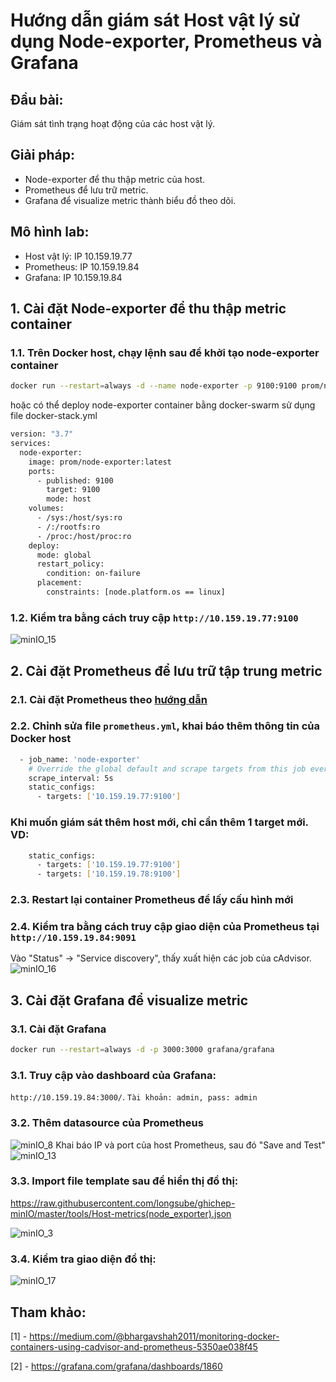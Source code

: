 # Hướng dẫn giám sát Host vật lý sử dụng Node-exporter, Prometheus và Grafana
## Đầu bài:
Giám sát tình trạng hoạt động của các host vật lý.

## Giải pháp:
 - Node-exporter để thu thập metric của host.
 - Prometheus để lưu trữ metric.
 - Grafana để visualize metric thành biểu đồ theo dõi.


## Mô hình lab:
 - Host vật lý: IP 10.159.19.77
 - Prometheus: IP 10.159.19.84
 - Grafana: IP 10.159.19.84

## 1. Cài đặt Node-exporter để thu thập metric container
### 1.1. Trên Docker host, chạy lệnh sau để khởi tạo node-exporter container
```sh
docker run --restart=always -d --name node-exporter -p 9100:9100 prom/node-exporter
```
hoặc có thể deploy node-exporter container bằng docker-swarm sử dụng file docker-stack.yml
```sh
version: "3.7"
services:
  node-exporter:
    image: prom/node-exporter:latest
    ports:
      - published: 9100
        target: 9100
        mode: host
    volumes:
      - /sys:/host/sys:ro
      - /:/rootfs:ro
      - /proc:/host/proc:ro
    deploy:
      mode: global
      restart_policy:
        condition: on-failure
      placement:
        constraints: [node.platform.os == linux]
```
### 1.2. Kiểm tra bằng cách truy cập `http://10.159.19.77:9100`
![minIO_15](../images/minIO_15.png)

## 2. Cài đặt Prometheus để lưu trữ tập trung metric
### 2.1. Cài đặt Prometheus theo [hướng dẫn](https://github.com/longsube/ghichep-prometheus-v2/blob/master/docs/install_prometheus_container.md)

### 2.2. Chỉnh sửa file `prometheus.yml`, khai báo thêm thông tin của Docker host
```sh
  - job_name: 'node-exporter'
    # Override the global default and scrape targets from this job every 5 seconds.
    scrape_interval: 5s
    static_configs:
      - targets: ['10.159.19.77:9100']
```
### Khi muốn giám sát thêm host mới, chỉ cần thêm 1 target mới. VD:
```sh
    static_configs:
      - targets: ['10.159.19.77:9100']
      - targets: ['10.159.19.78:9100']
```

### 2.3. Restart lại container Prometheus để lấy cấu hình mới

### 2.4. Kiểm tra bằng cách truy cập giao diện của Prometheus tại `http://10.159.19.84:9091`
Vào "Status" -> "Service discovery", thấy xuất hiện các job của cAdvisor.
![minIO_16](../images/minIO_16.png)

## 3. Cài đặt Grafana để visualize metric

### 3.1. Cài đặt Grafana
```sh
docker run --restart=always -d -p 3000:3000 grafana/grafana
```

### 3.1. Truy cập vào dashboard của Grafana: 

`http://10.159.19.84:3000/`. `Tài khoản: admin, pass: admin` 

### 3.2. Thêm datasource của Prometheus
![minIO_8](../images/minIO_8.png)
Khai báo IP và port của host Prometheus, sau đó "Save and Test"
![minIO_13](../images/minIO_13.png)

### 3.3. Import file template sau để hiển thị đồ thị:
https://raw.githubusercontent.com/longsube/ghichep-minIO/master/tools/Host-metrics(node_exporter).json

![minIO_3](../images/minIO_3.png)

### 3.4. Kiểm tra giao diện đồ thị:
![minIO_17](../images/minIO_17.png)


## Tham khảo:

[1] - https://medium.com/@bhargavshah2011/monitoring-docker-containers-using-cadvisor-and-prometheus-5350ae038f45

[2] - https://grafana.com/grafana/dashboards/1860